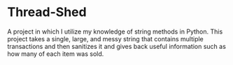 # Thread-Shed

A project in which I utilize my knowledge of string methods in Python. This project takes a single, large, and messy string that contains multiple transactions and then sanitizes it and gives back useful information such as how many of each item was sold.
